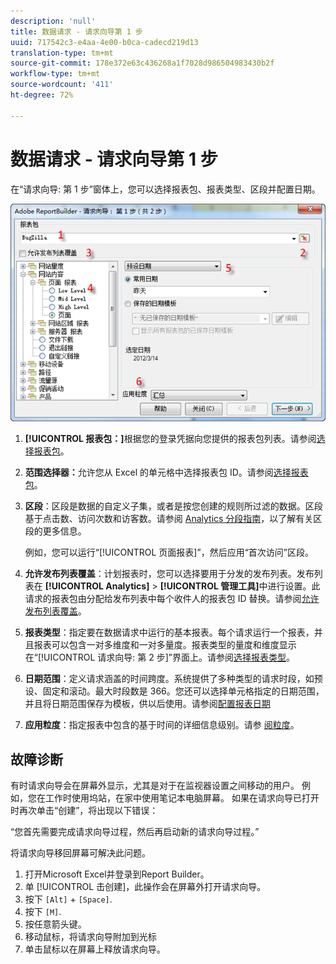 ```yaml
---
description: 'null'
title: 数据请求 - 请求向导第 1 步
uuid: 717542c3-e4aa-4e00-b0ca-cadecd219d13
translation-type: tm+mt
source-git-commit: 178e372e63c436268a1f7028d986504983430b2f
workflow-type: tm+mt
source-wordcount: '411'
ht-degree: 72%

---
```



# 数据请求 - 请求向导第 1 步

在“请求向导: 第 1 步”窗体上，您可以选择报表包、报表类型、区段并配置日期。

![](assets/rw1_overview.png)

1. **[!UICONTROL 报表包：]**&#x200B;根据您的登录凭据向您提供的报表包列表。请参阅[选择报表包](/help/analyze/report-builder/data-requests/selecting-report-suites/t-select-report-suites.md)。

1. **范围选择器：**&#x200B;允许您从 Excel 的单元格中选择报表包 ID。请参阅[选择报表包](/help/analyze/report-builder/data-requests/selecting-report-suites/t-select-report-suites.md)。

1. **区段**：区段是数据的自定义子集，或者是按您创建的规则所过滤的数据。区段基于点击数、访问次数和访客数。请参阅 [Analytics 分段指南](https://docs.adobe.com/content/help/zh-Hans/analytics/components/segmentation/seg-home.html)，以了解有关区段的更多信息。

   例如，您可以运行“[!UICONTROL 页面报表]”，然后应用“首次访问”区段。

1. **允许发布列表覆盖**：计划报表时，您可以选择要用于分发的发布列表。发布列表在 **[!UICONTROL Analytics]** > **[!UICONTROL 管理工具]**&#x200B;中进行设置。此请求的报表包由分配给发布列表中每个收件人的报表包 ID 替换。请参阅[允许发布列表覆盖](/help/analyze/report-builder/data-requests/allow-publishing-list-overrides.md)。

1. **报表类型**：指定要在数据请求中运行的基本报表。每个请求运行一个报表，并且报表可以包含一对多维度和一对多量度。报表类型的量度和维度显示在“[!UICONTROL 请求向导: 第 2 步]”界面上。请参阅[选择报表类型](/help/analyze/report-builder/data-requests/c-report-types/select-report-types.md)。

1. **日期范围**：定义请求涵盖的时间跨度。系统提供了多种类型的请求时段，如预设、固定和滚动。最大时段数是 366。您还可以选择单元格指定的日期范围，并且将日期范围保存为模板，供以后使用。请参阅[配置报表日期](/help/analyze/report-builder/data-requests/configuring-report-dates/custom-calendar.md)

1. **应用粒度**：指定报表中包含的基于时间的详细信息级别。请参 [阅粒度](/help/analyze/report-builder/data-requests/configuring-report-dates/granularity.md)。

## 故障诊断

有时请求向导会在屏幕外显示，尤其是对于在监视器设置之间移动的用户。 例如，您在工作时使用坞站，在家中使用笔记本电脑屏幕。 如果在请求向导已打开时再次单击“创建”，将出现以下错误：

“您首先需要完成请求向导过程，然后再启动新的请求向导过程。”

将请求向导移回屏幕可解决此问题。

1. 打开Microsoft Excel并登录到Report Builder。
2. 单 [!UICONTROL 击创建]，此操作会在屏幕外打开请求向导。
3. 按下 `[Alt]` + `[Space]`.
4. 按下 `[M]`.
5. 按任意箭头键。
6. 移动鼠标，将请求向导附加到光标
7. 单击鼠标以在屏幕上释放请求向导。
